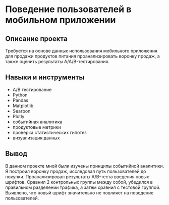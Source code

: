 # Поведение пользователей в мобильном приложении
## Описание проекта 
Требуется на основе данных использования мобильного приложения для продажи продуктов питания проанализировать воронку продаж, а также оценить результаты A/A/B-тестирования.
## Навыки и инструменты
- А/В тестирование
- Python
- Pandas
- Matplotlib
- Searbon
- Plotly
- событийная аналитика
- продуктовые метрики
- проверка статистических гипотез
- визуализация данных
## Вывод
В данном проекте мной были изучены принципы событийной аналитики. Я построил воронку продаж, исследовал путь пользователей до покупки. Проанализировал результаты A/B-теста введения новых шрифтов. Сравнил 2 контрольных группы между собой, убедился в правильном разделении трафика, а затем сравнил с тестовой группой. Выявлено, что новый шрифт значительно не повлияет на поведение пользователей.
